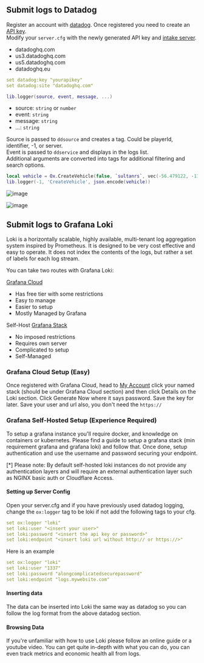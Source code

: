 ## Submit logs to Datadog

Register an account with [datadog](https://www.datadoghq.com/). Once registered you need to create an [API key](https://app.datadoghq.com/organization-settings/api-keys).  
Modify your `server.cfg` with the newly generated API key and [intake server](https://docs.datadoghq.com/api/latest/logs/#send-logs).

- datadoghq.com
- us3.datadoghq.com
- us5.datadoghq.com
- datadoghq.eu

```yaml
set datadog:key "yourapikey"
set datadog:site "datadoghq.com"
```

```lua
lib.logger(source, event, message, ...)
```

- source: `string` or `number`
- event: `string`
- message: `string`
- ...: `string`

Source is passed to `ddsource` and creates a tag. Could be playerId, identifier, -1, or server.  
Event is passed to `ddservice` and displays in the logs list.  
Additional arguments are converted into tags for additional filtering and search options.

```lua
local vehicle = Ox.CreateVehicle(false, `sultanrs`, vec(-56.479122, -1116.870362, 26.432250, 0.000030517578))
lib.logger(-1, 'CreateVehicle', json.encode(vehicle))
```

![image](https://user-images.githubusercontent.com/65407488/165902870-4c938da7-a068-4d19-af5b-20402c325e87.png)

![image](https://user-images.githubusercontent.com/65407488/165902834-702a738d-9ae2-4725-ad85-8b8835115f7d.png)

## Submit logs to Grafana Loki

Loki is a horizontally scalable, highly available, multi-tenant log aggregation system inspired by Prometheus. It is designed to be very cost effective and easy to operate. It does not index the contents of the logs, but rather a set of labels for each log stream.

You can take two routes with Grafana Loki:

[Grafana Cloud](https://grafana.com/)

- Has free tier with some restrictions
- Easy to manage
- Easier to setup
- Mostly Managed by Grafana

Self-Host [Grafana Stack](https://grafana.com/get/?plcmt=top-nav&cta=downloads&tab=self-managed)

- No imposed restrictions
- Requires own server
- Complicated to setup
- Self-Managed

### Grafana Cloud Setup (Easy)

Once registered with Grafana Cloud, head to [My Account](https://grafana.com/auth/sign-in/?plcmt=top-nav&cta=myaccount) click your named stack (should be under Grafana Cloud section) and then click Details on the Loki section. Click Generate Now where it says password. Save the key for later. Save your user and url also, you don't need the `https://`

### Grafana Self-Hosted Setup (Experience Required)

To setup a grafana instance you'll require docker, and knowledge on containers or kubernetes. Please find a guide to setup a grafana stack (min requirement grafana and grafana loki) and follow that. Once done, setup authentication and use the username and password securing your endpoint.

[*] Please note: By default self-hosted loki instances do not provide any authentication layers and will require an external authentication layer such as NGINX basic auth or Cloudflare Access.

#### Setting up Server Config

Open your server.cfg and if you have previously used datadog logging, change the `ox:logger` tag to be loki if not add the following tags to your cfg.

```yaml
set ox:logger "loki"
set loki:user "<insert your user>"
set loki:password "<insert the api key or password>"
set loki:endpoint "<insert loki url without http:// or https://>"
```

Here is an example

```yaml
set ox:logger "loki"
set loki:user "1337"
set loki:password "alongcomplicatedsecurepassword"
set loki:endpoint "logs.mywebsite.com"
```

#### Inserting data

The data can be inserted into Loki the same way as datadog so you can follow the log format from the above datadog section.

#### Browsing Data

If you're unfamiliar with how to use Loki please follow an online guide or a youtube video. You can get quite in-depth with what you can do, you can even track metrics and economic health all from logs.

